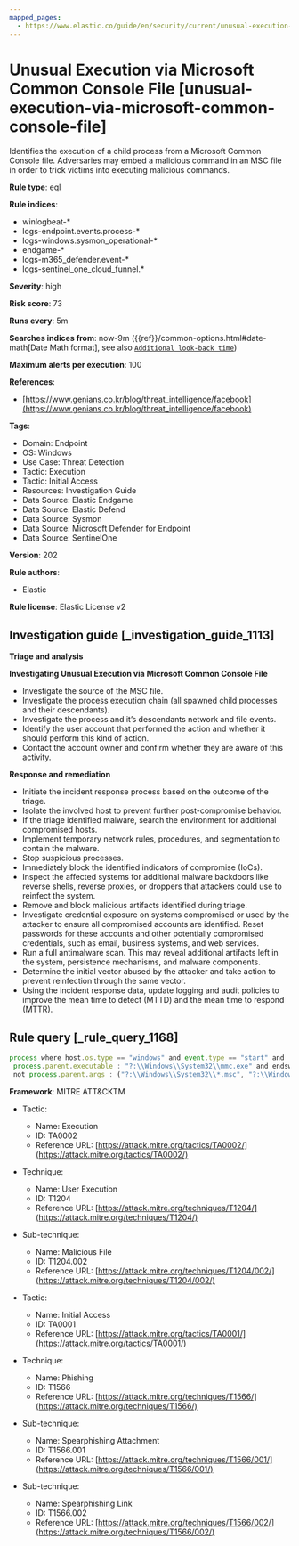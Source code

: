 ```yaml
---
mapped_pages:
  - https://www.elastic.co/guide/en/security/current/unusual-execution-via-microsoft-common-console-file.html
---
```


# Unusual Execution via Microsoft Common Console File [unusual-execution-via-microsoft-common-console-file]

Identifies the execution of a child process from a Microsoft Common Console file. Adversaries may embed a malicious command in an MSC file in order to trick victims into executing malicious commands.

**Rule type**: eql

**Rule indices**:

* winlogbeat-*
* logs-endpoint.events.process-*
* logs-windows.sysmon_operational-*
* endgame-*
* logs-m365_defender.event-*
* logs-sentinel_one_cloud_funnel.*

**Severity**: high

**Risk score**: 73

**Runs every**: 5m

**Searches indices from**: now-9m ({{ref}}/common-options.html#date-math[Date Math format], see also [`Additional look-back time`](docs-content://solutions/security/detect-and-alert/create-detection-rule.md#rule-schedule))

**Maximum alerts per execution**: 100

**References**:

* [https://www.genians.co.kr/blog/threat_intelligence/facebook](https://www.genians.co.kr/blog/threat_intelligence/facebook)

**Tags**:

* Domain: Endpoint
* OS: Windows
* Use Case: Threat Detection
* Tactic: Execution
* Tactic: Initial Access
* Resources: Investigation Guide
* Data Source: Elastic Endgame
* Data Source: Elastic Defend
* Data Source: Sysmon
* Data Source: Microsoft Defender for Endpoint
* Data Source: SentinelOne

**Version**: 202

**Rule authors**:

* Elastic

**Rule license**: Elastic License v2

## Investigation guide [_investigation_guide_1113]

**Triage and analysis**

**Investigating Unusual Execution via Microsoft Common Console File**

* Investigate the source of the MSC file.
* Investigate the process execution chain (all spawned child processes and their descendants).
* Investigate the process and it’s descendants network and file events.
* Identify the user account that performed the action and whether it should perform this kind of action.
* Contact the account owner and confirm whether they are aware of this activity.

**Response and remediation**

* Initiate the incident response process based on the outcome of the triage.
* Isolate the involved host to prevent further post-compromise behavior.
* If the triage identified malware, search the environment for additional compromised hosts.
* Implement temporary network rules, procedures, and segmentation to contain the malware.
* Stop suspicious processes.
* Immediately block the identified indicators of compromise (IoCs).
* Inspect the affected systems for additional malware backdoors like reverse shells, reverse proxies, or droppers that attackers could use to reinfect the system.
* Remove and block malicious artifacts identified during triage.
* Investigate credential exposure on systems compromised or used by the attacker to ensure all compromised accounts are identified. Reset passwords for these accounts and other potentially compromised credentials, such as email, business systems, and web services.
* Run a full antimalware scan. This may reveal additional artifacts left in the system, persistence mechanisms, and malware components.
* Determine the initial vector abused by the attacker and take action to prevent reinfection through the same vector.
* Using the incident response data, update logging and audit policies to improve the mean time to detect (MTTD) and the mean time to respond (MTTR).


## Rule query [_rule_query_1168]

```js
process where host.os.type == "windows" and event.type == "start" and
 process.parent.executable : "?:\\Windows\\System32\\mmc.exe" and endswith~(process.parent.args, ".msc") and
 not process.parent.args : ("?:\\Windows\\System32\\*.msc", "?:\\Windows\\SysWOW64\\*.msc", "?:\\Program files\\*.msc", "?:\\Program Files (x86)\\*.msc")
```

**Framework**: MITRE ATT&CKTM

* Tactic:

    * Name: Execution
    * ID: TA0002
    * Reference URL: [https://attack.mitre.org/tactics/TA0002/](https://attack.mitre.org/tactics/TA0002/)

* Technique:

    * Name: User Execution
    * ID: T1204
    * Reference URL: [https://attack.mitre.org/techniques/T1204/](https://attack.mitre.org/techniques/T1204/)

* Sub-technique:

    * Name: Malicious File
    * ID: T1204.002
    * Reference URL: [https://attack.mitre.org/techniques/T1204/002/](https://attack.mitre.org/techniques/T1204/002/)

* Tactic:

    * Name: Initial Access
    * ID: TA0001
    * Reference URL: [https://attack.mitre.org/tactics/TA0001/](https://attack.mitre.org/tactics/TA0001/)

* Technique:

    * Name: Phishing
    * ID: T1566
    * Reference URL: [https://attack.mitre.org/techniques/T1566/](https://attack.mitre.org/techniques/T1566/)

* Sub-technique:

    * Name: Spearphishing Attachment
    * ID: T1566.001
    * Reference URL: [https://attack.mitre.org/techniques/T1566/001/](https://attack.mitre.org/techniques/T1566/001/)

* Sub-technique:

    * Name: Spearphishing Link
    * ID: T1566.002
    * Reference URL: [https://attack.mitre.org/techniques/T1566/002/](https://attack.mitre.org/techniques/T1566/002/)



